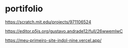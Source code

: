 # portifolio

https://scratch.mit.edu/projects/971106524

https://editor.p5js.org/gustavo.andrade12/full/26wwemlwC

https://meu-primeiro-site-indol-nine.vercel.app/